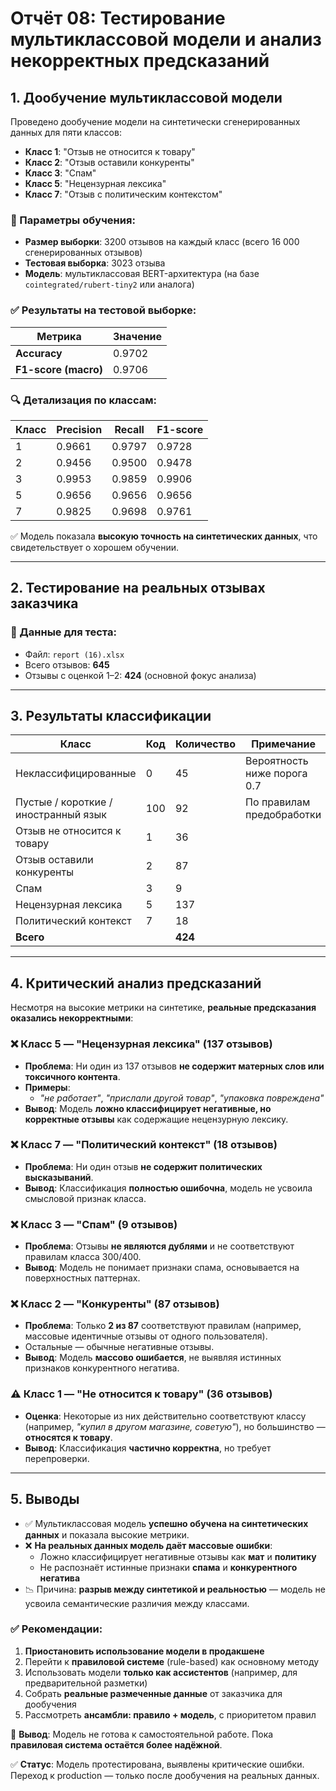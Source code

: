# Отчёт 08: Тестирование мультиклассовой модели и анализ некорректных предсказаний

## 1. Дообучение мультиклассовой модели

Проведено дообучение модели на синтетически сгенерированных данных для пяти классов:

- **Класс 1**: "Отзыв не относится к товару"
- **Класс 2**: "Отзыв оставили конкуренты"
- **Класс 3**: "Спам"
- **Класс 5**: "Нецензурная лексика"
- **Класс 7**: "Отзыв с политическим контекстом"

### 🔹 Параметры обучения:
- **Размер выборки**: 3200 отзывов на каждый класс (всего 16 000 сгенерированных отзывов)
- **Тестовая выборка**: 3023 отзыва
- **Модель**: мультиклассовая BERT-архитектура (на базе `cointegrated/rubert-tiny2` или аналога)

### ✅ Результаты на тестовой выборке:
| Метрика              | Значение |
|----------------------|---------|
| **Accuracy**         | 0.9702  |
| **F1-score (macro)** | 0.9706  |

### 🔍 Детализация по классам:
| Класс | Precision | Recall | F1-score |
|-------|-----------|--------|----------|
| 1     | 0.9661    | 0.9797 | 0.9728   |
| 2     | 0.9456    | 0.9500 | 0.9478   |
| 3     | 0.9953    | 0.9859 | 0.9906   |
| 5     | 0.9656    | 0.9656 | 0.9656   |
| 7     | 0.9825    | 0.9698 | 0.9761   |

✅ Модель показала **высокую точность на синтетических данных**, что свидетельствует о хорошем обучении.

---

## 2. Тестирование на реальных отзывах заказчика

### 🔹 Данные для теста:
- Файл: `report (16).xlsx`
- Всего отзывов: **645**
- Отзывы с оценкой 1–2: **424** (основной фокус анализа)

---

## 3. Результаты классификации

| Класс                                | Код | Количество | Примечание                  |
|--------------------------------------|-----|------------|-----------------------------|
| Неклассифицированные                 | 0   | 45         | Вероятность ниже порога 0.7 |
| Пустые / короткие / иностранный язык | 100 | 92         | По правилам предобработки   |
| Отзыв не относится к товару          | 1   | 36         |                             |
| Отзыв оставили конкуренты            | 2   | 87         |                             |
| Спам                                 | 3   | 9          |                             |
| Нецензурная лексика                  | 5   | 137        |                             |
| Политический контекст                | 7   | 18         |                             |
| **Всего**                            |     | **424**    |                             |

---

## 4. Критический анализ предсказаний

Несмотря на высокие метрики на синтетике, **реальные предсказания оказались некорректными**:

### ❌ Класс 5 — "Нецензурная лексика" (**137 отзывов**)
- **Проблема**: Ни один из 137 отзывов **не содержит матерных слов или токсичного контента**.
- **Примеры**:
  - *"не работает"*, *"прислали другой товар"*, *"упаковка повреждена"*
- **Вывод**: Модель **ложно классифицирует негативные, но корректные отзывы** как содержащие нецензурную лексику.

### ❌ Класс 7 — "Политический контекст" (**18 отзывов**)
- **Проблема**: Ни один отзыв **не содержит политических высказываний**.
- **Вывод**: Классификация **полностью ошибочна**, модель не усвоила смысловой признак класса.

### ❌ Класс 3 — "Спам" (**9 отзывов**)
- **Проблема**: Отзывы **не являются дублями** и не соответствуют правилам класса 300/400.
- **Вывод**: Модель не понимает признаки спама, основывается на поверхностных паттернах.

### ❌ Класс 2 — "Конкуренты" (**87 отзывов**)
- **Проблема**: Только **2 из 87** соответствуют правилам (например, массовые идентичные отзывы от одного пользователя).
- Остальные — обычные негативные отзывы.
- **Вывод**: Модель **массово ошибается**, не выявляя истинных признаков конкурентного негатива.

### ⚠️ Класс 1 — "Не относится к товару" (**36 отзывов**)
- **Оценка**: Некоторые из них действительно соответствуют классу (например, *"купил в другом магазине, советую"*), но большинство — **относятся к товару**.
- **Вывод**: Классификация **частично корректна**, но требует перепроверки.

---

## 5. Выводы

- ✅ Мультиклассовая модель **успешно обучена на синтетических данных** и показала высокие метрики.
- ❌ **На реальных данных модель даёт массовые ошибки**:
  - Ложно классифицирует негативные отзывы как **мат** и **политику**
  - Не распознаёт истинные признаки **спама** и **конкурентного негатива**
- 📉 Причина: **разрыв между синтетикой и реальностью** — модель не усвоила семантические различия между классами.

### ✅ Рекомендации:
1. **Приостановить использование модели в продакшене**
2. Перейти к **правиловой системе** (rule-based) как основному методу
3. Использовать модели **только как ассистентов** (например, для предварительной разметки)
4. Собрать **реальные размеченные данные** от заказчика для дообучения
5. Рассмотреть **ансамбли: правило + модель**, с приоритетом правил

🚫 **Вывод**: Модель не готова к самостоятельной работе. Пока **правиловая система остаётся более надёжной**.

✅ **Статус**: Модель протестирована, выявлены критические ошибки. Переход к production — только после дообучения на реальных данных.